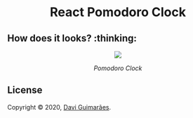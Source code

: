 <h1 align="center">
React Pomodoro Clock
</h1>

<h2>
How does it looks? :thinking:
</h2>

<div align="center">

![](https://i.imgur.com/mzsHotL.gif)

*Pomodoro Clock*

</div>

<h2>
License
</h2>

Copyright © 2020, [Davi Guimarães](https://github.com/davigl).

